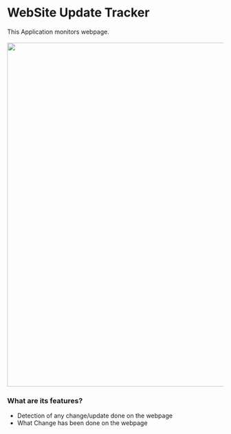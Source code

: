 # WebSite Update Tracker
This Application monitors webpage.<br/>
<br/>
<img src="https://raw.githubusercontent.com/Kriz01/website-update-tracker/master/website.PNG" width="800px">
### What are its features?
* Detection of any change/update done on the webpage
* What Change has been done on the webpage
